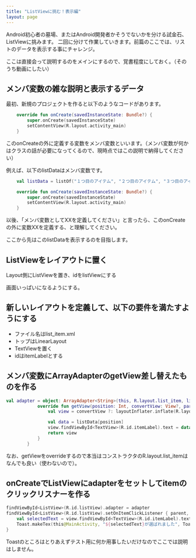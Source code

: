 ```yaml
---
title: "ListViewに挑む！表示編"
layout: page
---
```

Android初心者の墓場、またはAndroid開発者かそうでないかを分ける試金石、ListViewに挑みます。
二回に分けて作業していきます。前篇のここでは、リストのデータを表示する事にチャレンジ。

ここは直接会って説明するのをメインにするので、覚書程度にしておく。（そのうち動画にしたい）

## メンバ変数の雑な説明と表示するデータ

最初、新規のプロジェクトを作ると以下のようなコードがあります。

```kotlin
    override fun onCreate(savedInstanceState: Bundle?) {
        super.onCreate(savedInstanceState)
        setContentView(R.layout.activity_main)
    }
```

このonCreateの外に定義する変数をメンバ変数といいます。（メンバ変数が何かはクラスの話が必要になってくるので、現時点ではこの説明で納得してください）

例えば、以下のlistDataはメンバ変数です。

```kotlin
    val listData = listOf("１つ目のアイテム", "２つ目のアイテム", "３つ目のアイテム", "４つ目のアイテム", "５つ目のアイテム")

    override fun onCreate(savedInstanceState: Bundle?) {
        super.onCreate(savedInstanceState)
        setContentView(R.layout.activity_main)
    }
```

以後、「メンバ変数としてXXを定義してください」と言ったら、このonCreateの外に変数XXを定義する、と理解してください。

ここから先はこのlistDataを表示するのを目指します。

## ListViewをレイアウトに置く

Layout側にListViewを置き、idをlistViewにする

画面いっぱいになるようにする。

## 新しいレイアウトを定義して、以下の要件を満たすようにする

- ファイル名はlist_item.xml
- トップはLinearLayout
- TextViewを置く
- idはitemLabelとする

## メンバ変数にArrayAdapterのgetView差し替えたものを作る

```kotlin
val adapter = object: ArrayAdapter<String>(this, R.layout.list_item, listData) {
            override fun getView(position: Int, convertView: View?, parent: ViewGroup): View {
                val view = convertView ?: layoutInflater.inflate(R.layout.list_item, null)

                val data = listData[position]
                view.findViewById<TextView>(R.id.itemLabel).text = data
                return view
            }
        }
```

なお、getViewをoverrideするので本当はコンストラクタのR.layout.list_itemはなんでも良い（使わないので）。

## onCreateでListViewにadapterをセットしてitemのクリックリスナーを作る

```kotlin
findViewById<ListView>(R.id.listView).adapter = adapter
findViewById<ListView>(R.id.listView).setOnItemClickListener { parent, view, position, id ->
    val selectedText = view.findViewById<TextView>(R.id.itemLabel).text
    Toast.makeTex(this@MainActivity, "${selectedText}が選ばれました", Toast.LENGTH_SHORT).show()
}
```

Toastのところはとりあえずテスト用に何か用事したいだけなのでここでは説明はしません。